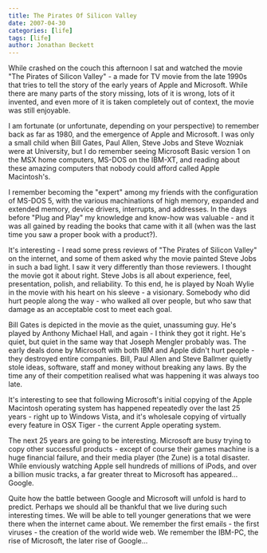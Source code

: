 ```yaml
---
title: The Pirates Of Silicon Valley
date: 2007-04-30
categories: [life]
tags: [life]
author: Jonathan Beckett
---
```


While crashed on the couch this afternoon I sat and watched the movie "The Pirates of Silicon Valley" - a made for TV movie from the late 1990s that tries to tell the story of the early years of Apple and Microsoft. While there are many parts of the story missing, lots of it is wrong, lots of it invented, and even more of it is taken completely out of context, the movie was still enjoyable.

I am fortunate (or unfortunate, depending on your perspective) to remember back as far as 1980, and the emergence of Apple and Microsoft. I was only a small child when Bill Gates, Paul Allen, Steve Jobs and Steve Wozniak were at University, but I do remember seeing Microsoft Basic version 1 on the MSX home computers, MS-DOS on the IBM-XT, and reading about these amazing computers that nobody could afford called Apple Macintosh's.

I remember becoming the "expert" among my friends with the configuration of MS-DOS 5, with the various machinations of high memory, expanded and extended memory, device drivers, interrupts, and addresses. In the days before "Plug and Play" my knowledge and know-how was valuable - and it was all gained by reading the books that came with it all (when was the last time you saw a proper book with a product?).

It's interesting - I read some press reviews of "The Pirates of Silicon Valley" on the internet, and some of them asked why the movie painted Steve Jobs in such a bad light. I saw it very differently than those reviewers. I thought the movie got it about right. Steve Jobs is all about experience, feel, presentation, polish, and reliability. To this end, he is played by Noah Wylie in the movie with his heart on his sleeve - a visionary. Somebody who did hurt people along the way - who walked all over people, but who saw that damage as an acceptable cost to meet each goal.

Bill Gates is depicted in the movie as the quiet, unassuming guy. He's played by Anthony Michael Hall, and again - I think they got it right. He's quiet, but quiet in the same way that Joseph Mengler probably was. The early deals done by Microsoft with both IBM and Apple didn't hurt people - they destroyed entire companies. Bill, Paul Allen and Steve Ballmer quietly stole ideas, software, staff and money without breaking any laws. By the time any of their competition realised what was happening it was always too late.

It's interesting to see that following Microsoft's initial copying of the Apple Macintosh operating system has happened repeatedly over the last 25 years - right up to Windows Vista, and it's wholesale copying of virtually every feature in OSX Tiger - the current Apple operating system.

The next 25 years are going to be interesting. Microsoft are busy trying to copy other successful products - except of course their games machine is a huge financial failure, and their media player (the Zune) is a total disaster. While enviously watching Apple sell hundreds of millions of iPods, and over a billion music tracks, a far greater threat to Microsoft has appeared... Google.

Quite how the battle between Google and Microsoft will unfold is hard to predict. Perhaps we should all be thankful that we live during such interesting times. We will be able to tell younger generations that we were there when the internet came about. We remember the first emails - the first viruses - the creation of the world wide web. We remember the IBM-PC, the rise of Microsoft, the later rise of Google...